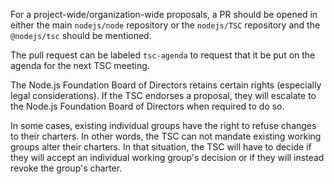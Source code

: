 For a project-wide/organization-wide proposals, a PR should be opened in either
the main `nodejs/node` repository or the `nodejs/TSC` repository and the
`@nodejs/tsc` should be mentioned. 

The pull request can be labeled `tsc-agenda` to request that it be put on the
agenda for the next TSC meeting.

The Node.js Foundation Board of Directors retains certain rights (especially
legal considerations). If the TSC endorses a proposal, they will escalate to the
Node.js Foundation Board of Directors when required to do so.

In some cases, existing individual groups have the right to refuse changes to
their charters. In other words, the TSC can not mandate existing working groups
alter their charters. In that situation, the TSC will have to decide if they
will accept an individual working group's decision or if they will instead
revoke the group's charter.
